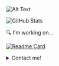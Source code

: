 ![Alt Text](https://mir-s3-cdn-cf.behance.net/project_modules/max_1200/4ff07986208593.5d9a654e92f36.gif)

![GitHub Stats](https://github-readme-stats.vercel.app/api?username=ndbac&theme=default)

:mag: I'm working on... <br>

[![Readme Card](https://github-readme-stats.vercel.app/api/pin/?username=ndbac&repo=blendaProject-blog-backend)](https://github.com/ndbac/blendaProject-blog-backend)
</details>

<details>
[![Top Langs](https://github-readme-stats.vercel.app/api/top-langs/?username=ndbac&layout=compact)](https://github.com/ndbac/blendaProject-blog-backend)
  
  <summary>Contact me!</summary>

[![Facebook](https://img.shields.io/badge/Facebook-%231877F2.svg?style=for-the-badge&logo=Facebook&logoColor=white)](https://www.facebook.com/ryannguyen0303/)

</details>
